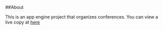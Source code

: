 ##About

This is an app engine project that organizes conferences. You can view a live copy at <a href = "https://conference-central-1083.appspot.com/#/">here</a> 
